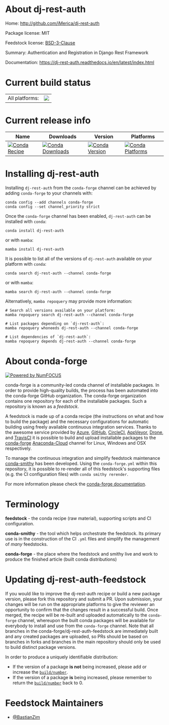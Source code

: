 About dj-rest-auth
==================

Home: http://github.com/iMerica/dj-rest-auth

Package license: MIT

Feedstock license: [BSD-3-Clause](https://github.com/conda-forge/dj-rest-auth-feedstock/blob/main/LICENSE.txt)

Summary: Authentication and Registration in Django Rest Framework

Documentation: https://dj-rest-auth.readthedocs.io/en/latest/index.html

Current build status
====================


<table><tr><td>All platforms:</td>
    <td>
      <a href="https://dev.azure.com/conda-forge/feedstock-builds/_build/latest?definitionId=13330&branchName=main">
        <img src="https://dev.azure.com/conda-forge/feedstock-builds/_apis/build/status/dj-rest-auth-feedstock?branchName=main">
      </a>
    </td>
  </tr>
</table>

Current release info
====================

| Name | Downloads | Version | Platforms |
| --- | --- | --- | --- |
| [![Conda Recipe](https://img.shields.io/badge/recipe-dj--rest--auth-green.svg)](https://anaconda.org/conda-forge/dj-rest-auth) | [![Conda Downloads](https://img.shields.io/conda/dn/conda-forge/dj-rest-auth.svg)](https://anaconda.org/conda-forge/dj-rest-auth) | [![Conda Version](https://img.shields.io/conda/vn/conda-forge/dj-rest-auth.svg)](https://anaconda.org/conda-forge/dj-rest-auth) | [![Conda Platforms](https://img.shields.io/conda/pn/conda-forge/dj-rest-auth.svg)](https://anaconda.org/conda-forge/dj-rest-auth) |

Installing dj-rest-auth
=======================

Installing `dj-rest-auth` from the `conda-forge` channel can be achieved by adding `conda-forge` to your channels with:

```
conda config --add channels conda-forge
conda config --set channel_priority strict
```

Once the `conda-forge` channel has been enabled, `dj-rest-auth` can be installed with `conda`:

```
conda install dj-rest-auth
```

or with `mamba`:

```
mamba install dj-rest-auth
```

It is possible to list all of the versions of `dj-rest-auth` available on your platform with `conda`:

```
conda search dj-rest-auth --channel conda-forge
```

or with `mamba`:

```
mamba search dj-rest-auth --channel conda-forge
```

Alternatively, `mamba repoquery` may provide more information:

```
# Search all versions available on your platform:
mamba repoquery search dj-rest-auth --channel conda-forge

# List packages depending on `dj-rest-auth`:
mamba repoquery whoneeds dj-rest-auth --channel conda-forge

# List dependencies of `dj-rest-auth`:
mamba repoquery depends dj-rest-auth --channel conda-forge
```


About conda-forge
=================

[![Powered by
NumFOCUS](https://img.shields.io/badge/powered%20by-NumFOCUS-orange.svg?style=flat&colorA=E1523D&colorB=007D8A)](https://numfocus.org)

conda-forge is a community-led conda channel of installable packages.
In order to provide high-quality builds, the process has been automated into the
conda-forge GitHub organization. The conda-forge organization contains one repository
for each of the installable packages. Such a repository is known as a *feedstock*.

A feedstock is made up of a conda recipe (the instructions on what and how to build
the package) and the necessary configurations for automatic building using freely
available continuous integration services. Thanks to the awesome service provided by
[Azure](https://azure.microsoft.com/en-us/services/devops/), [GitHub](https://github.com/),
[CircleCI](https://circleci.com/), [AppVeyor](https://www.appveyor.com/),
[Drone](https://cloud.drone.io/welcome), and [TravisCI](https://travis-ci.com/)
it is possible to build and upload installable packages to the
[conda-forge](https://anaconda.org/conda-forge) [Anaconda-Cloud](https://anaconda.org/)
channel for Linux, Windows and OSX respectively.

To manage the continuous integration and simplify feedstock maintenance
[conda-smithy](https://github.com/conda-forge/conda-smithy) has been developed.
Using the ``conda-forge.yml`` within this repository, it is possible to re-render all of
this feedstock's supporting files (e.g. the CI configuration files) with ``conda smithy rerender``.

For more information please check the [conda-forge documentation](https://conda-forge.org/docs/).

Terminology
===========

**feedstock** - the conda recipe (raw material), supporting scripts and CI configuration.

**conda-smithy** - the tool which helps orchestrate the feedstock.
                   Its primary use is in the construction of the CI ``.yml`` files
                   and simplify the management of *many* feedstocks.

**conda-forge** - the place where the feedstock and smithy live and work to
                  produce the finished article (built conda distributions)


Updating dj-rest-auth-feedstock
===============================

If you would like to improve the dj-rest-auth recipe or build a new
package version, please fork this repository and submit a PR. Upon submission,
your changes will be run on the appropriate platforms to give the reviewer an
opportunity to confirm that the changes result in a successful build. Once
merged, the recipe will be re-built and uploaded automatically to the
`conda-forge` channel, whereupon the built conda packages will be available for
everybody to install and use from the `conda-forge` channel.
Note that all branches in the conda-forge/dj-rest-auth-feedstock are
immediately built and any created packages are uploaded, so PRs should be based
on branches in forks and branches in the main repository should only be used to
build distinct package versions.

In order to produce a uniquely identifiable distribution:
 * If the version of a package **is not** being increased, please add or increase
   the [``build/number``](https://docs.conda.io/projects/conda-build/en/latest/resources/define-metadata.html#build-number-and-string).
 * If the version of a package **is** being increased, please remember to return
   the [``build/number``](https://docs.conda.io/projects/conda-build/en/latest/resources/define-metadata.html#build-number-and-string)
   back to 0.

Feedstock Maintainers
=====================

* [@BastianZim](https://github.com/BastianZim/)

